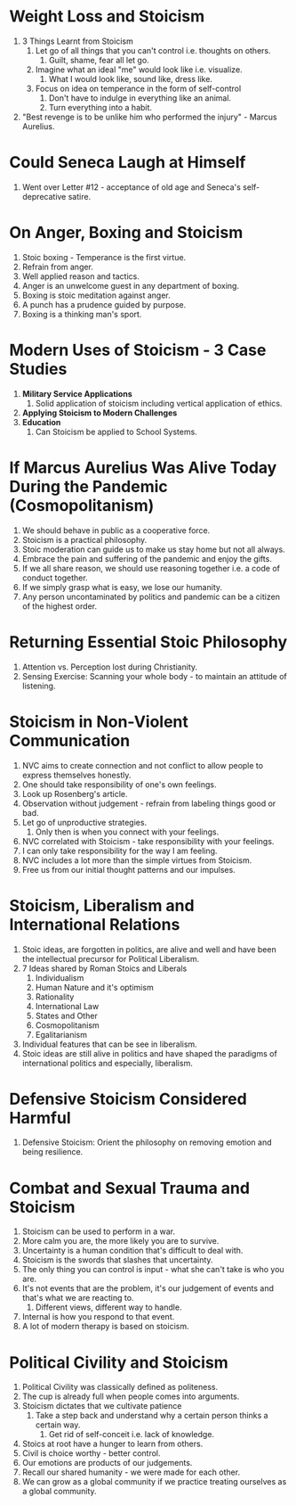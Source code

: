 # Weight Loss and Stoicism
1. 3 Things Learnt from Stoicism
   1. Let go of all things that you can't control i.e. thoughts on others.
      1. Guilt, shame, fear all let go.
   2. Imagine what an ideal "me" would look like i.e. visualize.
      1. What I would look like, sound like, dress like.
   3. Focus on idea on temperance in the form of self-control
      1. Don't have to indulge in everything like an animal.
      2. Turn everything into a habit.
2. "Best revenge is to be unlike him who performed the injury" - Marcus Aurelius.

# Could Seneca Laugh at Himself
1. Went over Letter #12 - acceptance of old age and Seneca's self-deprecative satire.

# On Anger, Boxing and Stoicism
1. Stoic boxing - Temperance is the first virtue.
2. Refrain from anger.
3. Well applied reason and tactics.
4. Anger is an unwelcome guest in any department of boxing.
5. Boxing is stoic meditation against anger.
6. A punch has a prudence guided by purpose.
7. Boxing is a thinking man's sport.

# Modern Uses of Stoicism - 3 Case Studies
1. __Military Service Applications__
   1. Solid application of stoicism including vertical application of ethics.
2. __Applying Stoicism to Modern Challenges__
3. __Education__
   1. Can Stoicism be applied to School Systems.

# If Marcus Aurelius Was Alive Today During the Pandemic (Cosmopolitanism)
1. We should behave in public as a cooperative force.
2. Stoicism is a practical philosophy.
3. Stoic moderation can guide us to make us stay home but not all always.
4. Embrace the pain and suffering of the pandemic and enjoy the gifts.
5. If we all share reason, we should use reasoning together i.e. a code of conduct together. 
6. If we simply grasp what is easy, we lose our humanity.
7. Any person uncontaminated by politics and pandemic can be a citizen of the highest order. 

# Returning Essential Stoic Philosophy
1. Attention vs. Perception lost during Christianity.
2. Sensing Exercise: Scanning your whole body - to maintain an attitude of listening.

# Stoicism in Non-Violent Communication
1. NVC aims to create connection and not conflict to allow people to express themselves honestly.
2. One should take responsibility of one's own feelings.
3. Look up Rosenberg's article.
4. Observation without judgement - refrain from labeling things good or bad.
5. Let go of unproductive strategies.
   1. Only then is when you connect with your feelings.
6. NVC correlated with Stoicism - take responsibility with your feelings.
7. I can only take responsibility for the way I am feeling.
8. NVC includes a lot more than the simple virtues from Stoicism.
9. Free us from our initial thought patterns and our impulses.

# Stoicism, Liberalism and International Relations
1. Stoic ideas, are forgotten in politics, are alive and well and have been the intellectual precursor for Political Liberalism.
2. 7 Ideas shared by Roman Stoics and Liberals
   1. Individualism
   2. Human Nature and it's optimism
   3. Rationality
   4. International Law
   5. States and Other
   6. Cosmopolitanism
   7. Egalitarianism
3. Individual features that can be see in liberalism.
4. Stoic ideas are still alive in politics and have shaped the paradigms of international politics and especially, liberalism.

# Defensive Stoicism Considered Harmful
1. Defensive Stoicism: Orient the philosophy on removing emotion and being resilience.

# Combat and Sexual Trauma and Stoicism
1. Stoicism can be used to perform in a war.
2. More calm you are, the more likely you are to survive.
3. Uncertainty is a human condition that's difficult to deal with.
4. Stoicism is the swords that slashes that uncertainty.
5. The only thing you can control is input - what she can't take is who you are.
6. It's not events that are the problem, it's our judgement of events and that's what we are reacting to. 
   1. Different views, different way to handle.
7. Internal is how you respond to that event.
8. A lot of modern therapy is based on stoicism.

# Political Civility and Stoicism
1. Political Civility was classically defined as politeness.
2. The cup is already full when people comes into arguments.
3. Stoicism dictates that we cultivate patience
   1. Take a step back and understand why a certain person thinks a certain way.
      1. Get rid of self-conceit i.e. lack of knowledge.
4. Stoics at root have a hunger to learn from others.
5. Civil is choice worthy - better control.
6. Our emotions are products of our judgements.
7. Recall our shared humanity - we were made for each other.
8. We can grow as a global community if we practice treating ourselves as a global community.